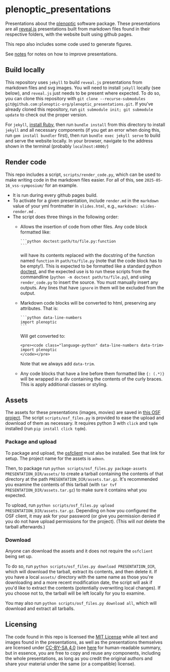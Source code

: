 # plenoptic_presentations

Presentations about the
[plenoptic](https://github.com/plenoptic-org/plenoptic/) software
package. These presentations are all [reveal.js](https://revealjs.com/)
presentations built from markdown files found in their respective folders, with
the website built using github pages.

This repo also includes some code used to generate figures.

See [notes](./notes.md) for notes on how to improve presentations.

## Build locally

This repository uses `jekyll` to build `reveal.js` presentations from markdown
files and svg images. You will need to install `jekyll` locally (see below), and
`reveal.js` just needs to be present where expected. To do so, you can clone
this repository with `git clone --recurse-submodules
git@github.com:plenoptic-org/plenoptic_presentations.git`. If you've
already cloned this repository, run `git submodule init; git submodule update`
to check out the proper version.

For `jekyll`, [install Ruby](https://jekyllrb.com/docs/installation/), then run
`bundle install` from this directory to install `jekyll` and all necessary
components (if you get an error when doing this, run `gem install bundler`
first), then run `bundle exec jekyll serve` to build and serve the website
locally. In your browser, navigate to the address shown in the terminal
(probably `localhost:4000/`)

## Render code

This repo includes a script, `scripts/render_code.py`, which can be used to make
writing code in the markdown files easier. For all of this, see
`2025-05-16_vss-symposium/` for an example.

- It is run during every github pages build.
- To activate for a given presentation, include `render.md` in the `markdown`
  value of your yml frontmatter in `slides.html`, e.g., `markdown:
  slides-render.md` . 
- The script does three things in the following order:
  - Allows the insertion of code from other files. Any code block formatted like:
    ````
    ```python doctest:path/to/file.py:function
    ```
    ````

    will have its contents replaced with the docstring of the function named
    `function` in `path/to/file.py` (note that the code block has to be empty!).
    This is expected to be formatted like a standard python
    [doctest](https://docs.python.org/3/library/doctest.html), and the expected
    use is to run these scripts from the commandline (`python -m doctest
    path/to/file.py`), and using `render_code.py` to insert the source. You must
    manually insert any outputs. Any lines that have `ignore` in them will be
    excluded from the output.
  - Markdown code blocks will be converted to html, preserving any attributes.
    That is:
    ````
    ```python data-line-numbers
    import plenoptic
    ```
    ````
    Will get converted to:
    ```
    <pre><code class="language-python" data-line-numbers data-trim>
    import plenoptic
    </code></pre>
    ```
    Note that we always add `data-trim`.
  - Any code blocks that have a line before them formatted like `{: (.*)}` will
    be wrapped in a div containing the contents of the curly braces. This is
    apply additional classes or styling.
    
## Assets

The assets for these presentations (images, movies) are saved in [this OSF
project](https://osf.io/admxn/). The script `scripts/osf_files.py` is provided to ease
the upload and download of them as necessary. It requires python 3 with `click`
and `tqdm` installed (run `pip install click tqdm`).

### Package and upload

To package and upload, the [osfclient](https://github.com/osfclient/osfclient)
must also be installed. See that link for setup. The project name for the assets
is `admxn`.

Then, to package run `python scripts/osf_files.py package-assets
PRESENTATION_DIR/assets/` to create a tarball containing the contents of that
directory at the path `PRESENTATION_DIR/assets.tar.gz`. It's recommended you
examine the contents of this tarball (with `tar tvf
PRESENTATION_DIR/assets.tar.gz`) to make sure it contains what you expected.

To upload, run `python scripts/osf_files.py upload PRESENTATION_DIR/assets.tar.gz`.
Depending on how you configured the OSF client, it may ask for your password (or
give you permission denied if you do not have upload permissions for the
project). (This will *not* delete the tarball afterwards.)

### Download

Anyone can download the assets and it does not require the `osfclient` being set
up.

To do so, run `python scripts/osf_files.py download PRESENTATION_DIR`, which will
download the tarball, extract its contents, and then delete it. If you have a
local `assets/` directory with the same name as those you're downloading and a
more recent modification date, the script will ask if you'd like to extract the
contents (potentially overwriting local changes). If you choose not to, the
tarball will be left locally for you to examine.

You may also run `python scripts/osf_files.py download all`, which will download and
extract all tarballs.

## Licensing

The code found in this repo is licensed the [MIT License](./LICENSE-CODE) while
all text and images found in the presentations, as well as the presentations
themselves are licensed under [CC-BY-SA 4.0](./LICENSE-TEXT) (see
[here](https://creativecommons.org/licenses/by-sa/4.0/) for human-readable
summary, but in essence, you are free to copy and reuse any components,
including the whole presentations, as long as you credit the original authors
and share your material under the same (or a compatible) license).
